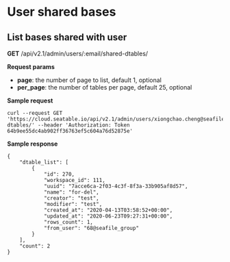 # User shared bases

## List bases shared with user

**GET** /api/v2.1/admin/users/:email/shared-dtables/

**Request params**

* **page**: the number of page to list, default 1, optional
* **per_page**: the number of tables per page, default 25, optional

**Sample request**

```
curl --request GET 'https://cloud.seatable.io/api/v2.1/admin/users/xiongchao.cheng@seafile.com/shared-dtables/' --header 'Authorization: Token 64b9ee55dc4ab902ff36763ef5c604a76d52875e'

```

**Sample response**

```
{
    "dtable_list": [
        {
            "id": 270,
            "workspace_id": 111,
            "uuid": "7acce6ca-2f03-4c3f-8f3a-33b905af8d57",
            "name": "for-del",
            "creator": "test",
            "modifier": "test",
            "created_at": "2020-04-13T03:58:52+00:00",
            "updated_at": "2020-06-23T09:27:31+00:00",
            "rows_count": 1,
            "from_user": "68@seafile_group"
        }
    ],
    "count": 2
}

```


